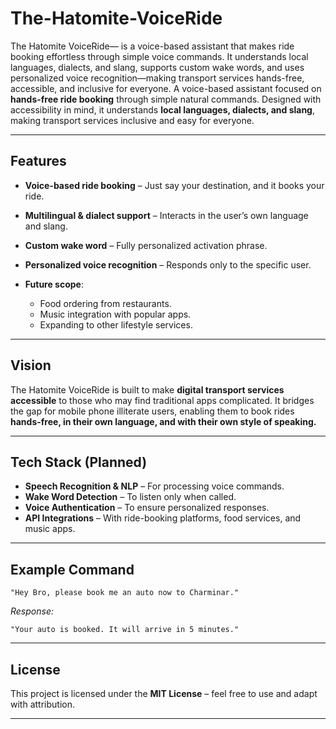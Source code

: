 # The-Hatomite-VoiceRide
The Hatomite VoiceRide— is a voice-based assistant that makes ride booking effortless through simple voice commands. It understands local languages, dialects, and slang, supports custom wake words, and uses personalized voice recognition—making transport services hands-free, accessible, and inclusive for everyone.
A voice-based assistant focused on **hands-free ride booking** through simple natural commands. Designed with accessibility in mind, it understands **local languages, dialects, and slang**, making transport services inclusive and easy for everyone.

---

##  Features

* **Voice-based ride booking** – Just say your destination, and it books your ride.
* **Multilingual & dialect support** – Interacts in the user’s own language and slang.
* **Custom wake word** – Fully personalized activation phrase.
* **Personalized voice recognition** – Responds only to the specific user.
* **Future scope**:

  * Food ordering from restaurants.
  * Music integration with popular apps.
  * Expanding to other lifestyle services.

---

##  Vision

The Hatomite VoiceRide is built to make **digital transport services accessible** to those who may find traditional apps complicated. It bridges the gap for mobile phone illiterate users, enabling them to book rides **hands-free, in their own language, and with their own style of speaking.**

---

## Tech Stack (Planned)

* **Speech Recognition & NLP** – For processing voice commands.
* **Wake Word Detection** – To listen only when called.
* **Voice Authentication** – To ensure personalized responses.
* **API Integrations** – With ride-booking platforms, food services, and music apps.

---

## Example Command

```
"Hey Bro, please book me an auto now to Charminar."
```

*Response:*

```
"Your auto is booked. It will arrive in 5 minutes."
```

---

## License

This project is licensed under the **MIT License** – feel free to use and adapt with attribution.

---

